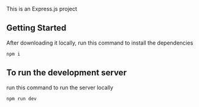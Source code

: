 This is an Express.js project

## Getting Started

After downloading it locally, run this command to install the dependencies

```
npm i
```

## To run the development server

run this command to run the server locally

```
npm run dev
```
